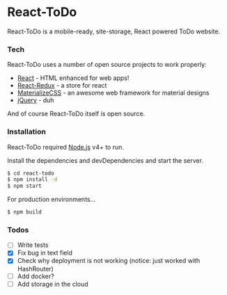 # React-ToDo

React-ToDo is a mobile-ready, site-storage, React powered ToDo website.

### Tech

React-ToDo uses a number of open source projects to work properly:

* [React] - HTML enhanced for web apps!
* [React-Redux] - a store for react
* [MaterializeCSS] - an awesome web framework for material designs
* [jQuery] - duh

And of course React-ToDo itself is open source.

### Installation

React-ToDo required [Node.js](https://nodejs.org/) v4+ to run.

Install the dependencies and devDependencies and start the server.

```sh
$ cd react-todo
$ npm install -d
$ npm start
```

For production environments...

```sh
$ npm build
```

### Todos

- [ ] Write tests
- [x] Fix bug in text field
- [x] Check why deployment is not working (notice: just worked with HashRouter)
- [ ] Add docker?
- [ ] Add storage in the cloud

[React]: <https://reactjs.org/>
[React-Redux]: <https://redux.js.org/basics/usagewithreact>
[MaterializeCSS]: <https://materializecss.com/>
[jQuery]: <http://jquery.com>
